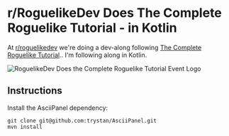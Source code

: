 # r/RoguelikeDev Does The Complete Roguelike Tutorial - in Kotlin

At [r/roguelikedev](https://www.reddit.com/r/roguelikedev/) we're doing a dev-along following [The Complete Roguelike Tutorial](http://www.roguebasin.com/index.php?title=Complete_Roguelike_Tutorial,_using_python%2Blibtcod).. I'm following along in Kotlin.

![RoguelikeDev Does the Complete Roguelike Tutorial Event Logo](https://i.imgur.com/ksc9EW3.png)

## Instructions

Install the AsciiPanel dependency:
```
git clone git@github.com:trystan/AsciiPanel.git
mvn install
```

